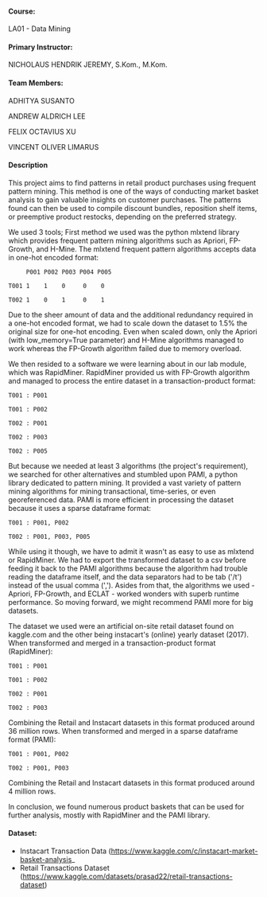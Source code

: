 #### Course:

LA01 - Data Mining



#### Primary Instructor:

NICHOLAUS HENDRIK JEREMY, S.Kom., M.Kom.



#### Team Members:

ADHITYA SUSANTO

ANDREW ALDRICH LEE

FELIX OCTAVIUS XU

VINCENT OLIVER LIMARUS

#### Description
This project aims to find patterns in retail product purchases using frequent pattern mining. This method is one of the ways of conducting market basket analysis to gain valuable insights on customer purchases. The patterns found can then be used to compile discount bundles, reposition shelf items, or preemptive product restocks, depending on the preferred strategy.


We used 3 tools; 
First method we used was the python mlxtend library which provides frequent pattern mining algorithms such as Apriori, FP-Growth, and H-Mine. The mlxtend frequent pattern algorithms accepts data in one-hot encoded format:


         P001 P002 P003 P004 P005

    T001 1    1    0     0    0 

    T002 1    0    1     0    1


Due to the sheer amount of data and the additional redundancy required in a one-hot encoded format, we had to scale down the dataset to 1.5% the original size for one-hot encoding. Even when scaled down, only the Apriori (with low_memory=True parameter) and H-Mine algorithms managed to work whereas the FP-Growth algorithm failed due to memory overload.


We then resided to a software we were learning about in our lab module, which was RapidMiner. RapidMiner provided us with FP-Growth algorithm and managed to process the entire dataset in a transaction-product format:


    T001 : P001

    T001 : P002

    T002 : P001

    T002 : P003

    T002 : P005


But because we needed at least 3 algorithms (the project's requirement), we searched for other alternatives and stumbled upon PAMI, a python library dedicated to pattern mining. It provided a vast variety of pattern mining algorithms for mining transactional, time-series, or even georeferenced data. PAMI is more efficient in processing the dataset because it uses a sparse dataframe format:


    T001 : P001, P002

    T002 : P001, P003, P005


While using it though, we have to admit it wasn't as easy to use as mlxtend or RapidMiner. We had to export the transformed dataset to a csv before feeding it back to the PAMI algorithms because the algorithm had trouble reading the dataframe itself, and the data separators had to be tab ('/t') instead of the usual comma (','). Asides from that, the algorithms we used - Apriori, FP-Growth, and ECLAT - worked wonders with superb runtime performance. So moving forward, we might recommend PAMI more for big datasets.


The dataset we used were an artificial on-site retail dataset found on kaggle.com and the other being instacart's (online) yearly dataset (2017). When transformed and merged in a transaction-product format (RapidMiner):


    T001 : P001

    T001 : P002

    T002 : P001

    T002 : P003


Combining the Retail and Instacart datasets in this format produced around 36 million rows. When transformed and merged in a sparse dataframe format (PAMI):


    T001 : P001, P002

    T002 : P001, P003


Combining the Retail and Instacart datasets in this format produced around 4 million rows.


In conclusion, we found numerous product baskets that can be used for further analysis, mostly with RapidMiner and the PAMI library.


#### Dataset:
- Instacart Transaction Data  (https://www.kaggle.com/c/instacart-market-basket-analysis_
- Retail Transactions Dataset (https://www.kaggle.com/datasets/prasad22/retail-transactions-dataset)
